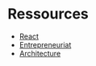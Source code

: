 # Ressources

* [React](react/README.md)
* [Entrepreneuriat](Entrepreneuriat/README.md)
* [Architecture](Architecture)
